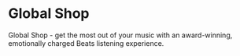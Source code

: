 # Global Shop
Global Shop - get the most out of your music with an award-winning, emotionally charged Beats listening experience.
